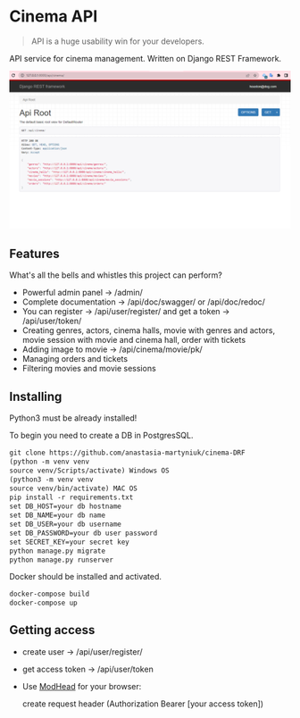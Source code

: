# Cinema API
> API is a huge usability win for your developers.

API service for cinema management. Written on Django REST Framework.

![Website Interface](img.png)

## Features

What's all the bells and whistles this project can perform?
* Powerful admin panel -> /admin/
* Complete documentation -> /api/doc/swagger/ or /api/doc/redoc/
* You can register -> /api/user/register/ and get a token -> /api/user/token/
* Creating genres, actors, cinema halls, movie with genres and actors, movie session with movie and cinema hall, order with tickets
* Adding image to movie -> /api/cinema/movie/pk/
* Managing orders and tickets
* Filtering movies and movie sessions

## Installing
Python3 must be already installed!

To begin you need to create a DB in PostgresSQL.

```shell
git clone https://github.com/anastasia-martyniuk/cinema-DRF
(python -m venv venv
source venv/Scripts/activate) Windows OS
(python3 -m venv venv
source venv/bin/activate) MAC OS
pip install -r requirements.txt
set DB_HOST=your db hostname
set DB_NAME=your db name 
set DB_USER=your db username
set DB_PASSWORD=your db user password
set SECRET_KEY=your secret key
python manage.py migrate
python manage.py runserver
```

Docker should be installed and activated.

```shell
docker-compose build
docker-compose up
```

## Getting access
* create user -> /api/user/register/
* get access token -> /api/user/token
* Use [ModHead](https://chrome.google.com/webstore/detail/modheader/idgpnmonknjnojddfkpgkljpfnnfcklj) for your browser:
  
    create request header (Authorization Bearer [your access token])

